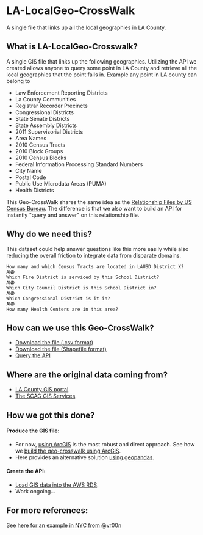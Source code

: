 # LA-LocalGeo-CrossWalk
A single file that links up all the local geographies in LA County.

## What is LA-LocalGeo-Crosswalk?
A single GIS file that links up the following geographies. Utilizing the API we created allows anyone to query some point in LA County and retrieve all the local geographies that the point falls in. Example any point in LA county can belong to

- Law Enforcement Reporting Districts
- La County Communities
- Registrar Recorder Precincts
- Congressional Districts
- State Senate Districts
- State Assembly Districts
- 2011 Supervisorial Districts
- Area Names
- 2010 Census Tracts
- 2010 Block Groups
- 2010 Census Blocks
- Federal Information Processing Standard Numbers
- City Name
- Postal Code
- Public Use Microdata Areas (PUMA)
- Health Districts

This Geo-CrossWalk shares the same idea as the [Relationship Files by US Census Bureau](https://www.census.gov/geo/maps-data/data/relationship.html). The difference is that we also want to build an API for instantly "query and answer" on this relationship file.

## Why do we need this?
This dataset could help answer questions like this more easily while also reducing the overall friction to integrate data from disparate domains.

    How many and which Census Tracts are located in LAUSD District X?
    AND
    Which Fire District is serviced by this School District?
    AND
    Which City Council District is this School District in?
    AND
    Which Congressional District is it in?
    AND
    How many Health Centers are in this area?

## How can we use this Geo-CrossWalk?
- [Download the file (.csv format)](https://drive.google.com/file/d/1yaRMp1azgGNlv1EKMMUXXEALfReRfz_7/view?usp=sharing)
- [Download the file (Shapefile format)](https://drive.google.com/file/d/1c3Ja2jkVFN8kRq5ANPyTovyZZlwEBrd5/view?usp=sharing)
- [Query the API]()

## Where are the original data coming from?
- [LA County GIS portal](https://egis3.lacounty.gov/dataportal/data-catalog/).
- [The SCAG GIS Services](http://gisdata.scag.ca.gov/Pages/GIS-Library.aspx).

## How we got this done?
#### Produce the GIS file:
- For now, [using ArcGIS](https://github.com/argo-marketplace/LA-LocalGeo-CrossWalk/issues/13) is the most robust and direct approach. See how we [build the geo-crosswalk using ArcGIS](https://github.com/argo-marketplace/LA-LocalGeo-CrossWalk/blob/master/CreateGeocrosswalkbyArcgis.md).
- Here provides an alternative solution [using geopandas](https://github.com/argo-marketplace/LA-LocalGeo-CrossWalk/blob/master/The%20intersection%20utilized%20GeoPandas.ipynb).
#### Create the API:
- [Load GIS data into the AWS RDS](https://github.com/argo-marketplace/LA-LocalGeo-CrossWalk/blob/master/API/LoadGISdataIntoAWS_RDS.md).
- Work ongoing...


## For more references:
See [here for an example in NYC from @vr00n](https://github.com/vr00n/NYC-LocalGeo-CrossWalk)
